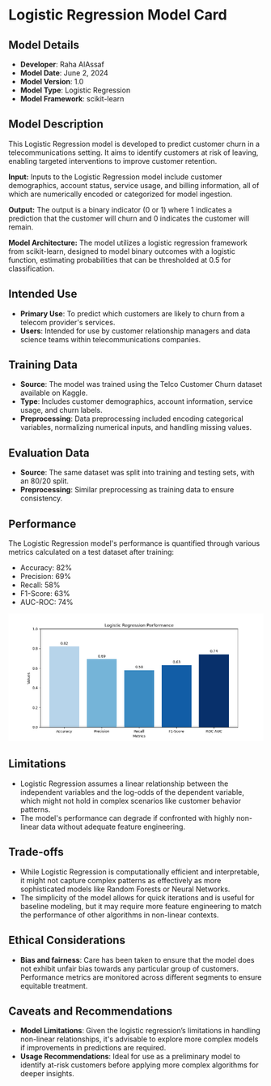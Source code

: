 # Logistic Regression Model Card

## Model Details
- **Developer**: Raha AlAssaf
- **Model Date**: June 2, 2024
- **Model Version**: 1.0
- **Model Type**: Logistic Regression
- **Model Framework**: scikit-learn

## Model Description
This Logistic Regression model is developed to predict customer churn in a telecommunications setting. It aims to identify customers at risk of leaving, enabling targeted interventions to improve customer retention.

**Input:** 
Inputs to the Logistic Regression model include customer demographics, account status, service usage, and billing information, all of which are numerically encoded or categorized for model ingestion.

**Output:** 
The output is a binary indicator (0 or 1) where 1 indicates a prediction that the customer will churn and 0 indicates the customer will remain.

**Model Architecture:** 
The model utilizes a logistic regression framework from scikit-learn, designed to model binary outcomes with a logistic function, estimating probabilities that can be thresholded at 0.5 for classification.

## Intended Use
- **Primary Use**: To predict which customers are likely to churn from a telecom provider's services.
- **Users**: Intended for use by customer relationship managers and data science teams within telecommunications companies.

## Training Data
- **Source**: The model was trained using the Telco Customer Churn dataset available on Kaggle.
- **Type**: Includes customer demographics, account information, service usage, and churn labels.
- **Preprocessing**: Data preprocessing included encoding categorical variables, normalizing numerical inputs, and handling missing values.

## Evaluation Data
- **Source**: The same dataset was split into training and testing sets, with an 80/20 split.
- **Preprocessing**: Similar preprocessing as training data to ensure consistency.

## Performance
The Logistic Regression model's performance is quantified through various metrics calculated on a test dataset after training:
- Accuracy: 82%
- Precision: 69%
- Recall: 58%
- F1-Score: 63%
- AUC-ROC: 74%

![Performance Graph](../images/LR_performance_graph.png)

## Limitations
- Logistic Regression assumes a linear relationship between the independent variables and the log-odds of the dependent variable, which might not hold in complex scenarios like customer behavior patterns.
- The model's performance can degrade if confronted with highly non-linear data without adequate feature engineering.

## Trade-offs
- While Logistic Regression is computationally efficient and interpretable, it might not capture complex patterns as effectively as more sophisticated models like Random Forests or Neural Networks.
- The simplicity of the model allows for quick iterations and is useful for baseline modeling, but it may require more feature engineering to match the performance of other algorithms in non-linear contexts.

## Ethical Considerations
- **Bias and fairness**: Care has been taken to ensure that the model does not exhibit unfair bias towards any particular group of customers. Performance metrics are monitored across different segments to ensure equitable treatment.

## Caveats and Recommendations
- **Model Limitations**: Given the logistic regression’s limitations in handling non-linear relationships, it's advisable to explore more complex models if improvements in predictions are required.
- **Usage Recommendations**: Ideal for use as a preliminary model to identify at-risk customers before applying more complex algorithms for deeper insights.
